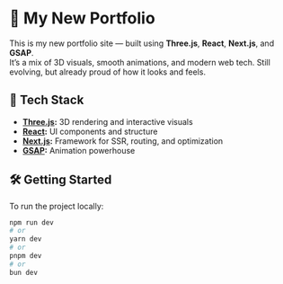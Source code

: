 # 🎨 My New Portfolio

This is my new portfolio site — built using **Three.js**, **React**, **Next.js**, and **GSAP**.  
It’s a mix of 3D visuals, smooth animations, and modern web tech. Still evolving, but already proud of how it looks and feels.

## 🚀 Tech Stack

- **[Three.js](https://threejs.org/):** 3D rendering and interactive visuals
- **[React](https://reactjs.org/):** UI components and structure
- **[Next.js](https://nextjs.org/):** Framework for SSR, routing, and optimization
- **[GSAP](https://gsap.com/):** Animation powerhouse

## 🛠️ Getting Started

To run the project locally:

```bash
npm run dev
# or
yarn dev
# or
pnpm dev
# or
bun dev

```
